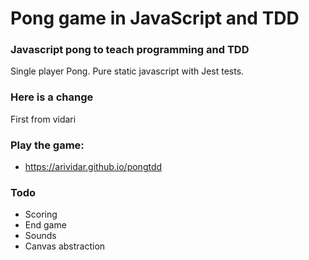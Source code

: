 # Pong game in JavaScript and TDD
### Javascript pong to teach programming and TDD

Single player Pong.
Pure static javascript with Jest tests.

### Here is a change
First from vidari

### Play the game:
* https://arividar.github.io/pongtdd

### Todo
* Scoring
* End game
* Sounds
* Canvas abstraction
